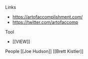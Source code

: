 Links
- https://artofaccomplishment.com/
- https://twitter.com/artofaccomp

Tool
- [[VIEW]]

People
[[Joe Hudson]] 
[[Brett Kistler]]
